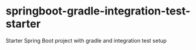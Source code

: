 # springboot-gradle-integration-test-starter
Starter Spring Boot project with gradle and integration test setup
